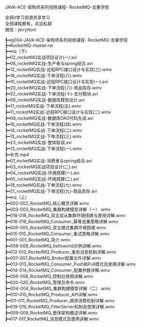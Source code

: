 JAVA-ACE-架构师系列视频课程- RocketMQ-龙果学院

全网it学习资源共享学习<br>全网课程都有，欢迎私聊<br>微信：jerryttom<br>

┣━lg004-JAVA-ACE-架构师系列视频课程- RocketMQ-龙果学院<br> ┣━RocketMQ-master.rar<br> ┣━mq（下）<br> ┣━02_rocketMQ实战项目设计(一).avi<br> ┣━06_rocketMQ实战-生产者与spring结合.avi<br> ┣━12_rocketMQ实战-远程RPC接口设计与实现(三).wmv<br> ┣━18_rocketMQ实战-下单流程(六).wmv<br> ┣━10_rocketMQ实战-远程RPC接口设计与实现(一).avi<br> ┣━20_rocketMQ实战-下单流程(八)-商品库存.wmv<br> ┣━22_rocketMQ实战-下单流程(十)-支付模块.avi<br> ┣━08_rocketMQ实战-数据库模型设计.avi<br> ┣━17_rocketMQ实战-下单流程(五).wmv<br> ┣━11_rocketMQ实战-远程RPC接口设计与实现(二).wmv<br> ┣━09_rocketMQ实战-数据库DAO代码生成.avi<br> ┣━16_rocketMQ实战-下单流程(四).wmv<br> ┣━14_rocketMQ实战-下单流程(二).wmv<br> ┣━15_rocketMQ实战-下单流程(三).wmv<br> ┣━23_rocketMQ实战-整体联调.avi<br> ┣━13_rocketMQ实战-下单流程(一).wmv<br> ┣━补充.mp4<br> ┣━07_rocketMQ实战-消费者与spring结合.avi<br> ┣━03_rocketMQ实战项目设计(二).avi<br> ┣━04_rocketMQ实战-环境搭建(一).avi<br> ┣━05_rocketMQ实战-环境搭建(二).avi<br> ┣━19_rocketMQ实战-下单流程(七).wmv<br> ┣━21_rocketMQ实战-下单流程(九)-商品库存.avi<br> ┣━mq（上）<br> ┣━002-002_RocketMQ_核心概念详解.wmv<br> ┣━003-003_RocketMQ_集群构建模型详解（一）.wmv<br> ┣━018-018_RocketMQ_双主双从集群环境搭建与使用详解.wmv<br> ┣━016-016_RocketMQ_Consumer_幂等去重策略详解.wmv<br> ┣━005-005_RocketMQ_双主模式集群环境搭建.wmv<br> ┣━015-015_RocketMQ_Consumer_重试策略详解.wmv<br> ┣━001-001_RocketMQ_简介.wmv<br> ┣━008-008_RocketMQ_helloworld示例讲解.wmv<br> ┣━012-012_RocketMQ_Producer_事务消息机制详解.wmv<br> ┣━007-007_RocketMQ_Broker配置文件详解.wmv<br> ┣━013-013_RocketMQ_Consumer_Push和Pull模式及使用详解.wmv<br> ┣━014-014_RocketMQ_Consumer_配置参数详解.wmv<br> ┣━006-006_RocketMQ_控制台使用讲解.wmv<br> ┣━020-020_RocketMQ_管理员命令.wmv<br> ┣━004-004_RocketMQ_集群构建模型详解（二）.wmv<br> ┣━010-010_RocketMQ_Producer_API详解.wmv<br> ┣━011-011_RocketMQ_Producer_顺序消费机制详解.wmv<br> ┣━019-019_RocketMQ_FilterServer机制及使用详解.wmv<br> ┣━009-009_RocketMQ_整体架构概述详解.wmv<br> ┣━017-017_RocketMQ_消息模式及使用讲解.wmv